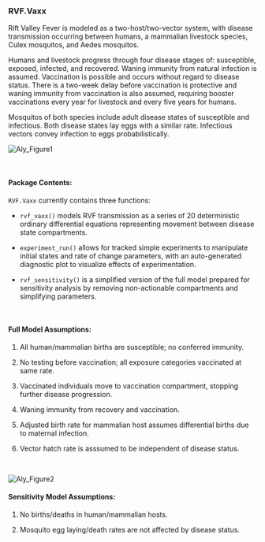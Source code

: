 ### RVF.Vaxx

Rift Valley Fever is modeled as a two-host/two-vector system, with disease
transmission occurring between humans, a mammalian livestock species, Culex
mosquitos, and Aedes mosquitos.

Humans and livestock progress through four disease stages of: susceptible,
exposed, infected, and recovered. Waning immunity from natural infection is
assumed. Vaccination is possible and occurs without
regard to disease status. There is a two-week delay before vaccination is
protective and waning immunity from vaccination is also assumed, requiring
booster vaccinations every year for livestock and every five years for humans.

Mosquitos of both species include adult disease states of susceptible and
infectious. Both disease states lay eggs with a similar rate. Infectious vectors
convey infection to eggs probabilistically.

![Aly_Figure1](https://github.com/user-attachments/assets/8aabfde6-842a-48bc-b63c-06c14f3e03ac)


&nbsp;

#### Package Contents:

`RVF.Vaxx` currently contains three functions:

* `rvf_vaxx()` models RVF transmission as a series of 20
deterministic ordinary differential equations representing movement between
disease state compartments.

* `experiment_run()` allows for tracked simple experiments to manipulate initial
states and rate of change parameters, with an auto-generated diagnostic plot to
visualize effects of experimentation.

* `rvf_sensitivity()` is a simplified version of the full model prepared for
sensitivity analysis by removing non-actionable compartments and simplifying
parameters.

&nbsp;

#### Full Model Assumptions:

1.  All human/mammalian births are susceptible; no conferred immunity.

2.  No testing before vaccination; all exposure categories vaccinated at same rate.

3.  Vaccinated individuals move to vaccination compartment, stopping further
disease progression.  

4.  Waning immunity from recovery and vaccination.

5.  Adjusted birth rate for mammalian host assumes differential births due to maternal infection.

6.  Vector hatch rate is asssumed to be independent of disease status.

&nbsp;

![Aly_Figure2](https://github.com/user-attachments/assets/cb593e54-52f7-43b7-aa3b-9060f4aae92e)

#### Sensitivity Model Assumptions: 

1. No births/deaths in human/mammalian hosts.

2. Mosquito egg laying/death rates are not affected by disease status.
